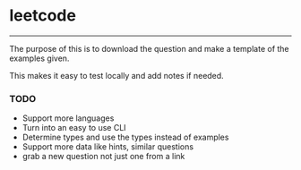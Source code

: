 # leetcode

---

The purpose of this is to download the question and make
a template of the examples given.

This makes it easy to test locally and add notes if needed.


### TODO
- Support more languages
- Turn into an easy to use CLI
- Determine types and use the types instead of examples
- Support more data like hints, similar questions
- grab a new question not just one from a link
